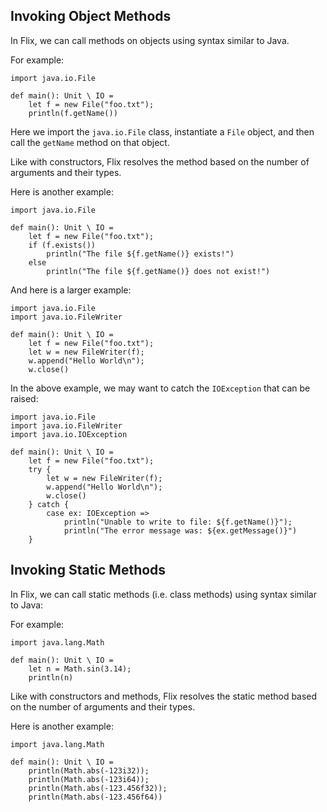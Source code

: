 ## Invoking Object Methods

In Flix, we can call methods on objects using syntax similar to Java.

For example:

```flix
import java.io.File

def main(): Unit \ IO = 
    let f = new File("foo.txt");
    println(f.getName())
```

Here we import the `java.io.File` class, instantiate a `File` object, and then
call the `getName` method on that object. 

Like with constructors, Flix resolves the method based on the number of
arguments and their types.

Here is another example:

```flix
import java.io.File

def main(): Unit \ IO = 
    let f = new File("foo.txt");
    if (f.exists())
        println("The file ${f.getName()} exists!")
    else
        println("The file ${f.getName()} does not exist!")
```

And here is a larger example:

```flix
import java.io.File
import java.io.FileWriter

def main(): Unit \ IO = 
    let f = new File("foo.txt");
    let w = new FileWriter(f);
    w.append("Hello World\n");
    w.close()
```

In the above example, we may want to catch the `IOException` that can be raised:

```flix
import java.io.File
import java.io.FileWriter
import java.io.IOException

def main(): Unit \ IO = 
    let f = new File("foo.txt");
    try {
        let w = new FileWriter(f);
        w.append("Hello World\n");
        w.close()
    } catch {
        case ex: IOException => 
            println("Unable to write to file: ${f.getName()}");
            println("The error message was: ${ex.getMessage()}")
    }
```

## Invoking Static Methods

In Flix, we can call static methods (i.e. class methods) using syntax similar to Java:

For example:

```flix
import java.lang.Math

def main(): Unit \ IO = 
    let n = Math.sin(3.14);
    println(n)

```

Like with constructors and methods, Flix resolves the static method based on the
number of arguments and their types.

Here is another example:

```flix
import java.lang.Math

def main(): Unit \ IO = 
    println(Math.abs(-123i32));
    println(Math.abs(-123i64));
    println(Math.abs(-123.456f32));
    println(Math.abs(-123.456f64))
```

